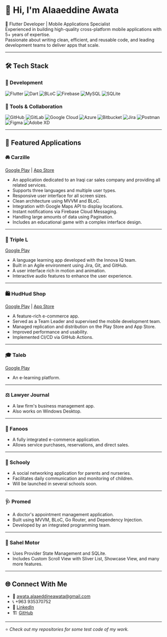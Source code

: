 # 👋 Hi, I'm Alaaeddine Awata  

🚀 Flutter Developer | Mobile Applications Specialist  
Experienced in building high-quality cross-platform mobile applications with 5+ years of expertise.  
Passionate about writing clean, efficient, and reusable code, and leading development teams to deliver apps that scale.  

---

## 🛠️ Tech Stack

### 🚀 Development
![Flutter](https://img.shields.io/badge/Flutter-02569B?style=for-the-badge&logo=flutter&logoColor=white)
![Dart](https://img.shields.io/badge/Dart-0175C2?style=for-the-badge&logo=dart&logoColor=white)
![BLoC](https://img.shields.io/badge/BLoC-0769AD?style=for-the-badge&logo=flutter&logoColor=white)
![Firebase](https://img.shields.io/badge/Firebase-FFCA28?style=for-the-badge&logo=firebase&logoColor=black)
![MySQL](https://img.shields.io/badge/MySQL-005C84?style=for-the-badge&logo=mysql&logoColor=white)
![SQLite](https://img.shields.io/badge/SQLite-07405E?style=for-the-badge&logo=sqlite&logoColor=white)

### 🧰 Tools & Collaboration
![GitHub](https://img.shields.io/badge/GitHub-181717?style=for-the-badge&logo=github&logoColor=white)
![GitLab](https://img.shields.io/badge/GitLab-FCA121?style=for-the-badge&logo=gitlab&logoColor=white)
![Google Cloud](https://img.shields.io/badge/Google_Cloud-4285F4?style=for-the-badge&logo=googlecloud&logoColor=white)
![Azure](https://img.shields.io/badge/Azure-0078D4?style=for-the-badge&logo=microsoftazure&logoColor=white)
![Bitbucket](https://img.shields.io/badge/Bitbucket-0052CC?style=for-the-badge&logo=bitbucket&logoColor=white)
![Jira](https://img.shields.io/badge/Jira-0052CC?style=for-the-badge&logo=jira&logoColor=white)
![Postman](https://img.shields.io/badge/Postman-FF6C37?style=for-the-badge&logo=postman&logoColor=white)
![Figma](https://img.shields.io/badge/Figma-F24E1E?style=for-the-badge&logo=figma&logoColor=white)
![Adobe XD](https://img.shields.io/badge/Adobe%20XD-FF61F6?style=for-the-badge&logo=adobexd&logoColor=white)

---

## 📱 Featured Applications  

### 🚘 Carzille
[Google Play](https://play.google.com/store/apps/details?id=com.app.carzille) | [App Store](https://apps.apple.com/us/app/carzille/id1662456166)
- An application dedicated to an Iraqi car sales company and providing all related services.
- Supports three languages ​​and multiple user types.
- Responsive user interface for all screen sizes.
- Clean architecture using MVVM and BLoC.
- Integration with Google Maps API to display locations.
- Instant notifications via Firebase Cloud Messaging.
- Handling large amounts of data using Pagination.
- Includes an educational game with a complex interface design.

 ---

### 🔁 Triple L
[Google Play](https://play.google.com/store/apps/details?id=com.iqinnova.triple_l.triple_l)
- A language learning app developed with the Innova IQ team.
- Built in an Agile environment using Jira, Git, and GitHub.
- A user interface rich in motion and animation.
- Interactive audio features to enhance the user experience.

---

### 🛍️ HudHud Shop
[Google Play](https://play.google.com/store/apps/details?id=com.hudhudshop.client) | [App Store](https://apps.apple.com/us/app/hudhud-shop-%D9%85%D8%AA%D8%AC%D8%B1-%D9%87%D8%AF%D9%87%D8%AF/id1594629990)
- A feature-rich e-commerce app.
 - Served as a Team Leader and supervised the mobile development team.
- Managed replication and distribution on the Play Store and App Store.
- Improved performance and usability.
- Implemented CI/CD via GitHub Actions.

---

### 🎓 Taleb
[Google Play](https://play.google.com/store/apps/details?id=com.novech.taleb)
- An e-learning platform.

---

### ⚖️ Lawyer Journal
- A law firm's business management app.
- Also works on Windows Desktop.

 ---

### 🛒 Fanoos
- A fully integrated e-commerce application.
- Allows service purchases, reservations, and direct sales.

---

### 🏫 Schooly
- A social networking application for parents and nurseries.
- Facilitates daily communication and monitoring of children.
- Will be launched in several schools soon.

---

### 🩺 Promed
- A doctor's appointment management application.
- Built using MVVM, BLoC, Go Router, and Dependency Injection.
- Developed by an integrated programming team.

---

### 🚗 Sahel Motor
- Uses Provider State Management and SQLite.
- Includes Custom Scroll View with Sliver List, Showcase View, and many more features.

---

## 🌐 Connect With Me
- 📧 [awata.alaaeddineawata@gmail.com](mailto:awata.alaaeddineawata@gmail.com)  
- 📞 +963 935370752  
- 💼 [LinkedIn](https://www.linkedin.com/in/alaaeddine-awata-aa6097124)  
- 🏗️ [GitHub](https://github.com/alaaeddine-awata)  

---

⭐️ *Check out my repositories for some test code of my work.*
